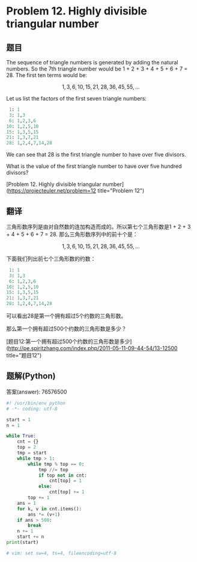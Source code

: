 Problem 12. Highly divisible triangular number
========================================

## 题目

The sequence of triangle numbers is generated by adding the natural numbers. So the 7th triangle number would be 1 + 2 + 3 + 4 + 5 + 6 + 7 = 28. The first ten terms would be:

$$ 1, 3, 6, 10, 15, 21, 28, 36, 45, 55, ...$$

Let us list the factors of the first seven triangle numbers:

```python
 1: 1
 3: 1,3
 6: 1,2,3,6
10: 1,2,5,10
15: 1,3,5,15
21: 1,3,7,21
28: 1,2,4,7,14,28
```

We can see that 28 is the first triangle number to have over five divisors.

What is the value of the first triangle number to have over five hundred divisors?

[Problem 12. Highly divisible triangular number](https://projecteuler.net/problem=12 title="Problem 12")

## 翻译
三角形数序列是由对自然数的连加构造而成的。所以第七个三角形数是1 + 2 + 3 + 4 + 5 + 6 + 7 = 28. 那么三角形数序列中的前十个是：

$$ 1, 3, 6, 10, 15, 21, 28, 36, 45, 55, ... $$

下面我们列出前七个三角形数的约数：

```python
 1: 1
 3: 1,3
 6: 1,2,3,6
10: 1,2,5,10
15: 1,3,5,15
21: 1,3,7,21
28: 1,2,4,7,14,28
```

可以看出28是第一个拥有超过5个约数的三角形数。

那么第一个拥有超过500个约数的三角形数是多少？

[题目12:第一个拥有超过500个约数的三角形数是多少](http://pe.spiritzhang.com/index.php/2011-05-11-09-44-54/13-12500 title="题目12")

## 题解(Python)

答案(answer): 76576500

```python
#! /usr/bin/env python
# -*- coding: utf-8

start = 1
n = 1

while True:
    cnt = {}
    top = 2
    tmp = start
    while tmp > 1:
        while tmp % top == 0:
            tmp //= top
            if top not in cnt:
                cnt[top] = 1
            else:
                cnt[top] += 1
        top += 1
    ans = 1
    for k, v in cnt.items():
        ans *= (v+1)
    if ans > 500:
        break
    n += 1
    start += n
print(start)

# vim: set sw=4, ts=4, fileencoding=utf-8
```
